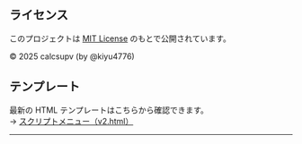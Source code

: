 ## ライセンス

このプロジェクトは [MIT License](./LICENSE) のもとで公開されています。

© 2025 calcsupv (by @kiyu4776)

## テンプレート

最新の HTML テンプレートはこちらから確認できます。  
→ [スクリプトメニュー（v2.html）](https://github.com/calcsupv/h5-/blob/main/template/v2/v2.html)

---
